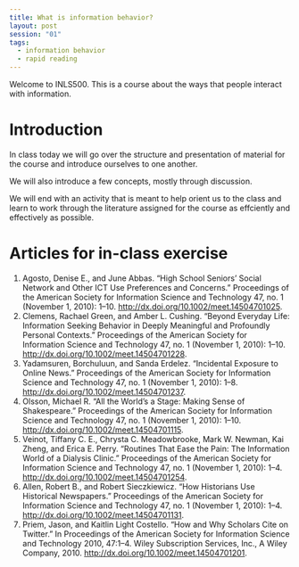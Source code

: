 ```yaml
---
title: What is information behavior?
layout: post
session: "01"
tags: 
  - information behavior
  - rapid reading
---
```


Welcome to INLS500. 
This is a course about the ways that people interact with information. 

<excerpt/>

# Introduction

In class today we will go over the structure and presentation of material for the course and introduce ourselves to one another. 

We will also introduce a few concepts, mostly through discussion. 

We will end with an activity that is meant to help orient us to the class and learn to work through the literature assigned for the course as effciently and effectively as possible.

# Articles for in-class exercise

  1. Agosto, Denise E., and June Abbas. “High School Seniors’ Social Network and Other ICT Use Preferences and Concerns.” Proceedings of the American Society for Information Science and Technology 47, no. 1 (November 1, 2010): 1–10. http://dx.doi.org/10.1002/meet.14504701025.
  2. Clemens, Rachael Green, and Amber L. Cushing. “Beyond Everyday Life: Information Seeking Behavior in Deeply Meaningful and Profoundly Personal Contexts.” Proceedings of the American Society for Information Science and Technology 47, no. 1 (November 1, 2010): 1–10. http://dx.doi.org/10.1002/meet.14504701228.
  3. Yadamsuren, Borchuluun, and Sanda Erdelez. “Incidental Exposure to Online News.” Proceedings of the American Society for Information Science and Technology 47, no. 1 (November 1, 2010): 1–8. http://dx.doi.org/10.1002/meet.14504701237.
  4. Olsson, Michael R. “All the World’s a Stage: Making Sense of Shakespeare.” Proceedings of the American Society for Information Science and Technology 47, no. 1 (November 1, 2010): 1–10. http://dx.doi.org/10.1002/meet.14504701115.
  5. Veinot, Tiffany C. E., Chrysta C. Meadowbrooke, Mark W. Newman, Kai Zheng, and Erica E. Perry. “Routines That Ease the Pain: The Information World of a Dialysis Clinic.” Proceedings of the American Society for Information Science and Technology 47, no. 1 (November 1, 2010): 1–4. http://dx.doi.org/10.1002/meet.14504701254.
  6. Allen, Robert B., and Robert Sieczkiewicz. “How Historians Use Historical Newspapers.” Proceedings of the American Society for Information Science and Technology 47, no. 1 (November 1, 2010): 1–4. http://dx.doi.org/10.1002/meet.14504701131.
  7. Priem, Jason, and Kaitlin Light Costello. “How and Why Scholars Cite on Twitter.” In Proceedings of the American Society for Information Science and Technology 2010, 47:1–4. Wiley Subscription Services, Inc., A Wiley Company, 2010. http://dx.doi.org/10.1002/meet.14504701201.